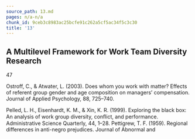```yaml
---
source_path: 13.md
pages: n/a-n/a
chunk_id: 9ceb3c8983ac25bcfe91c262a5cf5ac34f5c3c30
title: '13'
---
```

## A Multilevel Framework for Work Team Diversity Research

47

Ostroff, C., & Atwater, L. (2003). Does whom you work with matter? Effects of referent group gender and age composition on managers’ compensation. Journal of Applied Psychology, 88, 725–740.

Pelled, L. H., Eisenhardt, K. M., & Xin, K. R. (1999). Exploring the black box: An analysis of work group diversity, conﬂict, and performance. Administrative Science Quarterly, 44, 1–28. Pettigrew, T. F. (1959). Regional differences in anti-negro prejudices. Journal of Abnormal and
